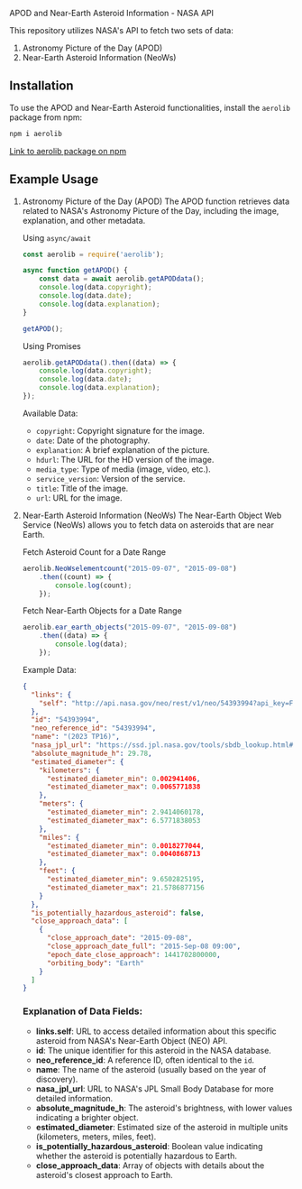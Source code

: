 
APOD and Near-Earth Asteroid Information - NASA API

This repository utilizes NASA's API to fetch two sets of data:
1. Astronomy Picture of the Day (APOD)
2. Near-Earth Asteroid Information (NeoWs)

Installation
------------
To use the APOD and Near-Earth Asteroid functionalities, install the `aerolib` package from npm:

```bash
npm i aerolib
```

[Link to aerolib package on npm](https://www.npmjs.com/package/aerolib)

Example Usage
-------------
1. Astronomy Picture of the Day (APOD)
   The APOD function retrieves data related to NASA's Astronomy Picture of the Day, including the image, explanation, and other metadata.

   Using `async/await`

   ```javascript
   const aerolib = require('aerolib');

   async function getAPOD() {
       const data = await aerolib.getAPODdata();
       console.log(data.copyright);
       console.log(data.date);
       console.log(data.explanation);
   }

   getAPOD();
   ```

   Using Promises

   ```javascript
   aerolib.getAPODdata().then((data) => {
       console.log(data.copyright);
       console.log(data.date);
       console.log(data.explanation);
   });
   ```

   Available Data:
   - `copyright`: Copyright signature for the image.
   - `date`: Date of the photography.
   - `explanation`: A brief explanation of the picture.
   - `hdurl`: The URL for the HD version of the image.
   - `media_type`: Type of media (image, video, etc.).
   - `service_version`: Version of the service.
   - `title`: Title of the image.
   - `url`: URL for the image.

2. Near-Earth Asteroid Information (NeoWs)
   The Near-Earth Object Web Service (NeoWs) allows you to fetch data on asteroids that are near Earth.

   Fetch Asteroid Count for a Date Range

   ```javascript
   aerolib.NeoWselementcount("2015-09-07", "2015-09-08")
       .then((count) => {
           console.log(count);
       });
   ```

   Fetch Near-Earth Objects for a Date Range

   ```javascript
   aerolib.ear_earth_objects("2015-09-07", "2015-09-08")
       .then((data) => {
           console.log(data);
       });
   ```

   Example Data:

   ```json
   {
     "links": {
       "self": "http://api.nasa.gov/neo/rest/v1/neo/54393994?api_key=FOc8xoEW6vTQSTbSt4ZegBsELglcpQS5Hqkcn7fd"
     },
     "id": "54393994",
     "neo_reference_id": "54393994",
     "name": "(2023 TP16)",
     "nasa_jpl_url": "https://ssd.jpl.nasa.gov/tools/sbdb_lookup.html#/?sstr=54393994",
     "absolute_magnitude_h": 29.78,
     "estimated_diameter": {
       "kilometers": {
         "estimated_diameter_min": 0.002941406,
         "estimated_diameter_max": 0.0065771838
       },
       "meters": {
         "estimated_diameter_min": 2.9414060178,
         "estimated_diameter_max": 6.5771838053
       },
       "miles": {
         "estimated_diameter_min": 0.0018277044,
         "estimated_diameter_max": 0.0040868713
       },
       "feet": {
         "estimated_diameter_min": 9.6502825195,
         "estimated_diameter_max": 21.5786877156
       }
     },
     "is_potentially_hazardous_asteroid": false,
     "close_approach_data": [
       {
         "close_approach_date": "2015-09-08",
         "close_approach_date_full": "2015-Sep-08 09:00",
         "epoch_date_close_approach": 1441702800000,
         "orbiting_body": "Earth"
       }
     ]
   }
   ```

   ### Explanation of Data Fields:
   - **links.self**: URL to access detailed information about this specific asteroid from NASA's Near-Earth Object (NEO) API.
   - **id**: The unique identifier for this asteroid in the NASA database.
   - **neo_reference_id**: A reference ID, often identical to the `id`.
   - **name**: The name of the asteroid (usually based on the year of discovery).
   - **nasa_jpl_url**: URL to NASA's JPL Small Body Database for more detailed information.
   - **absolute_magnitude_h**: The asteroid's brightness, with lower values indicating a brighter object.
   - **estimated_diameter**: Estimated size of the asteroid in multiple units (kilometers, meters, miles, feet).
   - **is_potentially_hazardous_asteroid**: Boolean value indicating whether the asteroid is potentially hazardous to Earth.
   - **close_approach_data**: Array of objects with details about the asteroid's closest approach to Earth.
